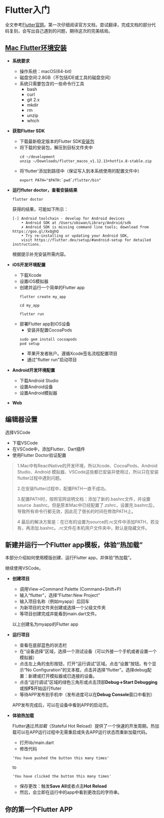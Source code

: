 # Flutter入门

全文参考[Flutter官网](https://flutter.dev/docs)。第一次仔细阅读官方文档，尝试翻译，完成文档的部分代码复刻，会写出自己遇到的问题，期待这次的完美结局。

## [Mac Flutter环境安装](https://flutter.dev/docs/get-started/install/macos)

- **系统要求**
  - 操作系统：macOS(64-bit)
  - 磁盘空间:2.8GB（不包括IDE或工具的磁盘空间）
  - 系统只需要包含的一些命令行工具
    - bash
    - curl
    - git 2.x
    - mkdir
    - rm
    - unzip
    - which


- **获取Flutter SDK**
  - 下载最新稳定版本的Flutter SDK[安装包](https://flutter.dev/docs/development/tools/sdk/releases?tab=macos)
  - 将下载的安装包，解压到目标文件夹中
    ```
    cd ~/development
    unzip ~/Downloads/flutter_macos_v1.12.13+hotfix.8-stable.zip
    ```
  - 将'flutter'添加到路径中（保证写入到本系统使用的配置文件中）
    ```
    export PATH="$PATH:`pwd`/flutter/bin"
    ```

- **运行fluter doctor，查看安装结果**

    ```
    flutter doctor
    ```  
  获得的结果，可能如下所示：
    ```
    [-] Android toolchain - develop for Android devices
        • Android SDK at /Users/obiwan/Library/Android/sdk
        ✗ Android SDK is missing command line tools; download from https://goo.gl/XxQghQ
        • Try re-installing or updating your Android SDK,
        visit https://flutter.dev/setup/#android-setup for detailed instructions.
    ```
  根据提示补充安装所需内容。
  
- **iOS开发环境配置**
  - 下载Xcode
  - 设置iOS模拟器
  - 创建并运行一个简单的Flutter app
    ```
    flutter create my_app

    cd my_app

    flutter run
    ```
  - 部署Flutter app到iOS设备
    - 安装并配置CocoaPods
    ```
    sudo gem install cocoapods
    pod setup

    ```
    - 苹果开发者账户。遵循Xcode签名流程配置项目
    - 通过"flutter run"启动项目

- **Android开发环境配置**
  - 下载Android Studio
  - 设置Android设备
  - 设置Android模拟器
- **Web**

## 编辑器设置

选择VSCode

- 下载VSCode
- 在VSCode中，添加Flutter、Dart插件
- 使用Flutter Doctor验证配置

> 1.Mac中有ReactNative的开发环境，所以Xcode、CocoaPods、Android Studio、Android 模拟器、VSCode这些都已安装并使用过，所以只在安装flutter过程中遇到问题。
> 
> 2.在安装flutter过程中，配置PATH一直不成功。
> 
> 3.配置PATH时，按照官网说明文档：添加了新的.bashrc文件，并设置source .bashrc。但是原本Mac中已经配置了.zshrc，设置完.bashrc后，导致所有命令行都无效，因此花了很长的时间在修改PATH上。
> 
> 4 最后的解决方案是：在已有的设置为source的.rc文件中添加PATH，若没有，再添加.bashrc。.rc文件在本机用户文件夹中，默认是隐藏文件。

## 新建并运行一个Flutter app模板，体验“热加载”

本部分介绍如何使用模版创建、运行Flutter app，并体验“热加载”。

继续使用VSCode。

- **创建项目**
  - 调用View->Command Palette (Command+Shift+P)
  - 输入“flutter”，选择“Flutter:New Project”
  - 输入项目名称（例如myapp）后回车
  - 为新项目的文件夹创建或选择一个父级文件夹
  - 等项目创建完成并能看到main.dart文件。
  
  以上创建名为myapp的Flutter app
- **运行项目**
  - 查看在底部蓝色的状态栏
  - 在“设备选择”区域，选择一个测试设备（可以外接一个手机或者设置一个模拟器）
  - 点击左上角的虫形按钮，打开“运行调试”区域。点击“设置”按钮。有个显示“No Configuration”的文本框，点击并选择“flutter”。选择debug配置：新建或打开模拟器或已连接的设备。
  - 点击“运行调试”区域的绿色三角形或点击顶部**Debug->Start Debugging**或按**F5**开始运行fluter
  - 等待APP发布到手机中（发布进度可以在**Debug Console**窗口中看到）
  
  APP发布完成后，可以在设备中看到APP的启动页。
- **体验热加载**
  
  Flutter通过*热加载*（Stateful Hot Reload）提供了一个快速的开发周期。热加载可以在APP运行过程中无需重启或失去APP运行状态而重新加载代码。
  - 打开lib/main.dart
  - 修改代码
  ```
  'You have pushed the button this many times'
  ```
  to
  ```
  'You have clicked the button this many times'
  ```
  - 保存更改：触发**Save All**或者点击**Hot Reload**
  - 然后，会立即在运行中的app中看到更改后的字符串。


## 你的第一个Flutter APP



